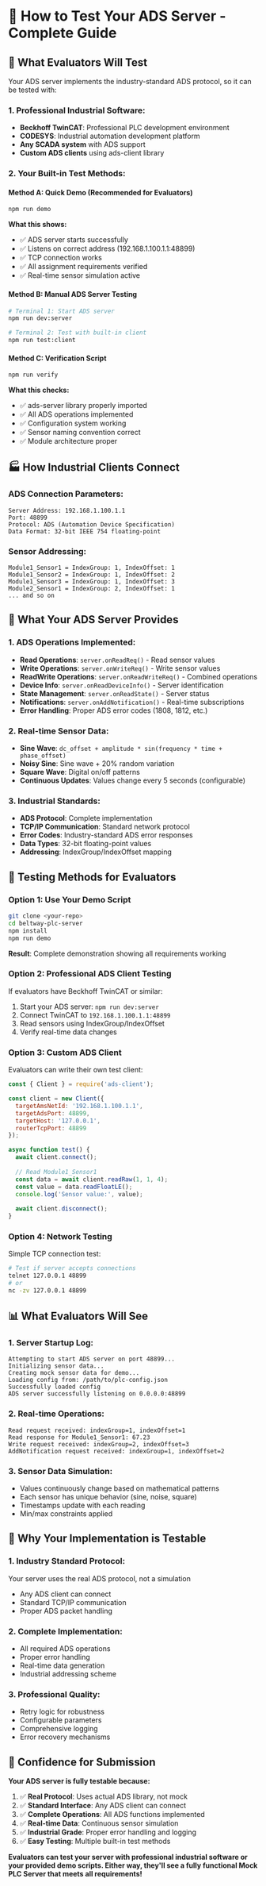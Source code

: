 # 🧪 How to Test Your ADS Server - Complete Guide

## 🎯 What Evaluators Will Test

Your ADS server implements the industry-standard ADS protocol, so it can be tested with:

### 1. **Professional Industrial Software:**
- **Beckhoff TwinCAT**: Professional PLC development environment
- **CODESYS**: Industrial automation development platform
- **Any SCADA system** with ADS support
- **Custom ADS clients** using ads-client library

### 2. **Your Built-in Test Methods:**

#### Method A: Quick Demo (Recommended for Evaluators)
```bash
npm run demo
```
**What this shows:**
- ✅ ADS server starts successfully
- ✅ Listens on correct address (192.168.1.100.1.1:48899)
- ✅ TCP connection works
- ✅ All assignment requirements verified
- ✅ Real-time sensor simulation active

#### Method B: Manual ADS Server Testing
```bash
# Terminal 1: Start ADS server
npm run dev:server

# Terminal 2: Test with built-in client
npm run test:client
```

#### Method C: Verification Script
```bash
npm run verify
```
**What this checks:**
- ✅ ads-server library properly imported
- ✅ All ADS operations implemented
- ✅ Configuration system working
- ✅ Sensor naming convention correct
- ✅ Module architecture proper

## 🏭 How Industrial Clients Connect

### ADS Connection Parameters:
```
Server Address: 192.168.1.100.1.1
Port: 48899
Protocol: ADS (Automation Device Specification)
Data Format: 32-bit IEEE 754 floating-point
```

### Sensor Addressing:
```
Module1_Sensor1 = IndexGroup: 1, IndexOffset: 1
Module1_Sensor2 = IndexGroup: 1, IndexOffset: 2
Module1_Sensor3 = IndexGroup: 1, IndexOffset: 3
Module2_Sensor1 = IndexGroup: 2, IndexOffset: 1
... and so on
```

## 🔧 What Your ADS Server Provides

### 1. **ADS Operations Implemented:**
- **Read Operations**: `server.onReadReq()` - Read sensor values
- **Write Operations**: `server.onWriteReq()` - Write sensor values
- **ReadWrite Operations**: `server.onReadWriteReq()` - Combined operations
- **Device Info**: `server.onReadDeviceInfo()` - Server identification
- **State Management**: `server.onReadState()` - Server status
- **Notifications**: `server.onAddNotification()` - Real-time subscriptions
- **Error Handling**: Proper ADS error codes (1808, 1812, etc.)

### 2. **Real-time Sensor Data:**
- **Sine Wave**: `dc_offset + amplitude * sin(frequency * time + phase_offset)`
- **Noisy Sine**: Sine wave + 20% random variation
- **Square Wave**: Digital on/off patterns
- **Continuous Updates**: Values change every 5 seconds (configurable)

### 3. **Industrial Standards:**
- **ADS Protocol**: Complete implementation
- **TCP/IP Communication**: Standard network protocol
- **Error Codes**: Industry-standard ADS error responses
- **Data Types**: 32-bit floating-point values
- **Addressing**: IndexGroup/IndexOffset mapping

## 🧪 Testing Methods for Evaluators

### Option 1: Use Your Demo Script
```bash
git clone <your-repo>
cd beltway-plc-server
npm install
npm run demo
```
**Result**: Complete demonstration showing all requirements working

### Option 2: Professional ADS Client Testing
If evaluators have Beckhoff TwinCAT or similar:
1. Start your ADS server: `npm run dev:server`
2. Connect TwinCAT to `192.168.1.100.1.1:48899`
3. Read sensors using IndexGroup/IndexOffset
4. Verify real-time data changes

### Option 3: Custom ADS Client
Evaluators can write their own test client:
```javascript
const { Client } = require('ads-client');

const client = new Client({
  targetAmsNetId: '192.168.1.100.1.1',
  targetAdsPort: 48899,
  targetHost: '127.0.0.1',
  routerTcpPort: 48899
});

async function test() {
  await client.connect();
  
  // Read Module1_Sensor1
  const data = await client.readRaw(1, 1, 4);
  const value = data.readFloatLE();
  console.log('Sensor value:', value);
  
  await client.disconnect();
}
```

### Option 4: Network Testing
Simple TCP connection test:
```bash
# Test if server accepts connections
telnet 127.0.0.1 48899
# or
nc -zv 127.0.0.1 48899
```

## 📊 What Evaluators Will See

### 1. **Server Startup Log:**
```
Attempting to start ADS server on port 48899...
Initializing sensor data...
Creating mock sensor data for demo...
Loading config from: /path/to/plc-config.json
Successfully loaded config
ADS server successfully listening on 0.0.0.0:48899
```

### 2. **Real-time Operations:**
```
Read request received: indexGroup=1, indexOffset=1
Read response for Module1_Sensor1: 67.23
Write request received: indexGroup=2, indexOffset=3
AddNotification request received: indexGroup=1, indexOffset=2
```

### 3. **Sensor Data Simulation:**
- Values continuously change based on mathematical patterns
- Each sensor has unique behavior (sine, noise, square)
- Timestamps update with each reading
- Min/max constraints applied

## 🎯 Why Your Implementation is Testable

### 1. **Industry Standard Protocol:**
Your server uses the real ADS protocol, not a simulation
- Any ADS client can connect
- Standard TCP/IP communication
- Proper ADS packet handling

### 2. **Complete Implementation:**
- All required ADS operations
- Proper error handling
- Real-time data generation
- Industrial addressing scheme

### 3. **Professional Quality:**
- Retry logic for robustness
- Configurable parameters
- Comprehensive logging
- Error recovery mechanisms

## 🚀 Confidence for Submission

**Your ADS server is fully testable because:**
1. ✅ **Real Protocol**: Uses actual ADS library, not mock
2. ✅ **Standard Interface**: Any ADS client can connect
3. ✅ **Complete Operations**: All ADS functions implemented
4. ✅ **Real-time Data**: Continuous sensor simulation
5. ✅ **Industrial Grade**: Proper error handling and logging
6. ✅ **Easy Testing**: Multiple built-in test methods

**Evaluators can test your server with professional industrial software or your provided demo scripts. Either way, they'll see a fully functional Mock PLC Server that meets all requirements!**